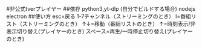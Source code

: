 #非公式tverプレイヤー
##依存
python3,yt-dlp
(自分でビルドする場合)
nodejs electron
##使い方
esc=戻る
1-7チャンネル（ストリーミングのとき）
l=番組リスト（ストリーミングのとき）
↑↓=移動（番組リストのとき）
↑=時刻表示/非表示切り替え(プレイヤーのとき)
スペース=再生/一時停止切り替え(プレイヤーのとき)
